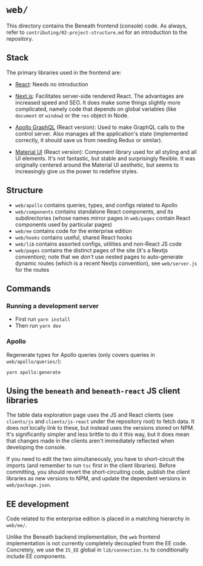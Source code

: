 # `web/`

This directory contains the Beneath frontend (console) code. As always, refer to `contributing/02-project-structure.md` for an introduction to the repository.

## Stack

The primary libraries used in the frontend are:

- [React](https://reactjs.org/): Needs no introduction

- [Next.js](https://nextjs.org/): Facilitates server-side rendered React. The advantages are increased speed and SEO. It does make some things slightly more complicated, namely code that depends on global variables (like `document` or `window`) or the `res` object in Node.

- [Apollo GraphQL](https://www.apollographql.com/docs/react/) (React version): Used to make GraphQL calls to the control server. Also manages all the application's state (implemented correctly, it should save us from needing Redux or similar).

- [Material UI](https://material-ui.com/) (React version): Component library used for all styling and all UI elements. It's not fantastic, but stable and surprisingly flexible. It was originally centered around the Material UI aesthetic, but seems to increasingly give us the power to redefine styles.

## Structure

- `web/apollo` contains queries, types, and configs related to Apollo
- `web/components` contains standalone React components, and its subdirectories (whose names mirror pages in `web/pages` contain React components used by particular pages)
- `web/ee` contains code for the enterprise edition
- `web/hooks` contains useful, shared React hooks
- `web/lib` contains assorted configs, utilities and non-React JS code
- `web/pages` contains the distinct pages of the site (it's a Nextjs convention); note that we _don't_ use nested pages to auto-generate dynamic routes (which is a recent Nextjs convention), see `web/server.js` for the routes

## Commands

### Running a development server

- First run `yarn install`
- Then run `yarn dev`

### Apollo

Regenerate types for Apollo queries (only covers queries in `web/apollo/queries/`):

`yarn apollo:generate`

## Using the `beneath` and `beneath-react` JS client libraries

The table data exploration page uses the JS and React clients (see `clients/js` and `clients/js-react` under the repository root) to fetch data. It does _not_ locally link to these, but instead uses the versions stored on NPM. It's significantly simpler and less brittle to do it this way, but it does mean that changes made in the clients aren't immediately reflected when developing the console.

If you need to edit the two simultaneously, you have to short-circuit the imports (and remember to run `tsc` first in the client libraries). Before committing, you should revert the short-circuiting code, publish the client libraries as new versions to NPM, and update the dependent versions in `web/package.json`.

## EE development

Code related to the enterprise edition is placed in a matching hierarchy in `web/ee/`.

Unlike the Beneath backend implementation, the `web` frontend implementation is not currently completely decoupled from the EE code. Concretely, we use the `IS_EE` global in `lib/connection.ts` to conditionally include EE components.
